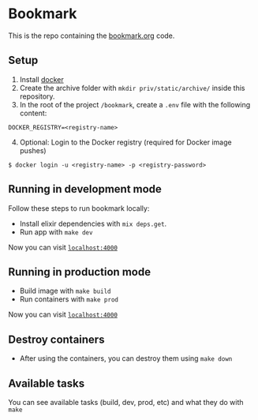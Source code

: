 # Bookmark

This is the repo containing the [bookmark.org](https://bookmark.org/) code.

## Setup

1. Install [docker](https://docs.docker.com/engine/install/)
2. Create the archive folder with `mkdir priv/static/archive/` inside this repository.
3. In the root of the project `/bookmark`, create a `.env` file with the following content:

```
DOCKER_REGISTRY=<registry-name>
```

4. Optional: Login to the Docker registry (required for Docker image pushes)

```
$ docker login -u <registry-name> -p <registry-password>
```

## Running in development mode

Follow these steps to run bookmark locally:

* Install elixir dependencies with `mix deps.get`.
* Run app with `make dev`

Now you can visit [`localhost:4000`](http://localhost:4000) 

## Running in production mode

* Build image with `make build`
* Run containers with `make prod`

Now you can visit [`localhost:4000`](http://localhost:4000)

## Destroy containers

* After using the containers, you can destroy them using `make down`

## Available tasks

You can see available tasks (build, dev, prod, etc) and what they do with `make`